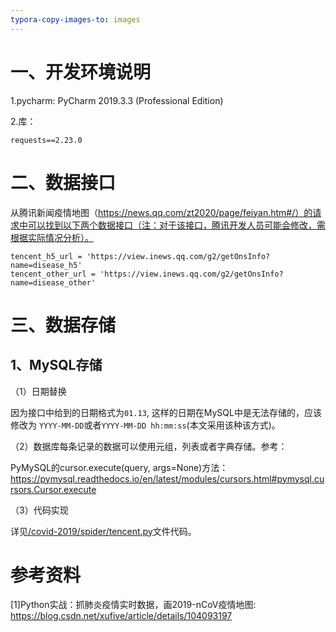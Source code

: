```yaml
---
typora-copy-images-to: images
---
```


# 一、开发环境说明

1.pycharm: PyCharm 2019.3.3 (Professional Edition)

2.库：

```
requests==2.23.0
```

# 二、数据接口

从腾讯新闻疫情地图（https://news.qq.com/zt2020/page/feiyan.htm#/）的请求中可以找到以下两个数据接口（注：对于该接口，腾讯开发人员可能会修改，需根据实际情况分析）。

```
tencent_h5_url = 'https://view.inews.qq.com/g2/getOnsInfo?name=disease_h5'
tencent_other_url = 'https://view.inews.qq.com/g2/getOnsInfo?name=disease_other'
```

# 三、数据存储

##  1、MySQL存储

（1）日期替换

因为接口中给到的日期格式为`01.13`, 这样的日期在MySQL中是无法存储的，应该修改为 `YYYY-MM-DD`或者`YYYY-MM-DD hh:mm:ss`(本文采用该种该方式)。

（2）数据库每条记录的数据可以使用元组，列表或者字典存储。参考：

PyMySQL的cursor.execute(query, args=None)方法：https://pymysql.readthedocs.io/en/latest/modules/cursors.html#pymysql.cursors.Cursor.execute

（3）代码实现

详见[/covid-2019/spider/tencent.py](https://github.com/xinhuiqin/covid-2019/blob/master/spider/tencent.py)文件代码。

# 参考资料

[1]Python实战：抓肺炎疫情实时数据，画2019-nCoV疫情地图: https://blog.csdn.net/xufive/article/details/104093197
